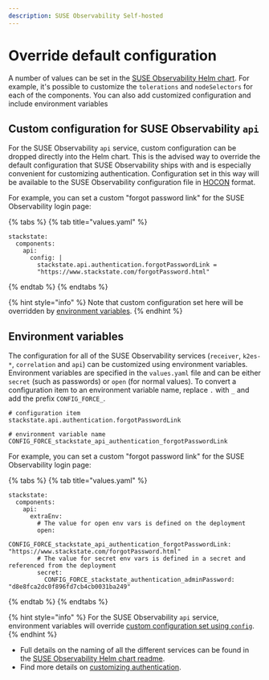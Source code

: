 ```yaml
---
description: SUSE Observability Self-hosted
---
```


# Override default configuration

A number of values can be set in the [SUSE Observability Helm chart](https://github.com/StackVista/helm-charts/tree/master/stable/stackstate-k8s). For example, it's possible to customize the `tolerations` and `nodeSelectors` for each of the components. You can also add customized configuration and include environment variables

## Custom configuration for SUSE Observability `api`

For the SUSE Observability `api` service, custom configuration can be dropped directly into the Helm chart. This is the advised way to override the default configuration that SUSE Observability ships with and is especially convenient for customizing authentication. Configuration set in this way will be available to the SUSE Observability configuration file in [HOCON](https://github.com/lightbend/config/blob/master/HOCON.md) format.

For example, you can set a custom "forgot password link" for the SUSE Observability login page:

{% tabs %}
{% tab title="values.yaml" %}
```text
stackstate:
  components:
    api:
      config: |
        stackstate.api.authentication.forgotPasswordLink =
        "https://www.stackstate.com/forgotPassword.html"
```
{% endtab %}
{% endtabs %}

{% hint style="info" %}
Note that custom configuration set here will be overridden by [environment variables](customize_config.md#environment-variables).
{% endhint %}

## Environment variables

The configuration for all of the SUSE Observability services \(`receiver`, `k2es-*`, `correlation` and `api`\) can be customized using environment variables. Environment variables are specified in the `values.yaml` file and can be either `secret` \(such as passwords\) or `open` \(for normal values\). To convert a configuration item to an environment variable name, replace `.` with `_` and add the prefix `CONFIG_FORCE_`.

```text
# configuration item
stackstate.api.authentication.forgotPasswordLink

# environment variable name
CONFIG_FORCE_stackstate_api_authentication_forgotPasswordLink
```

For example, you can set a custom "forgot password link" for the SUSE Observability login page:

{% tabs %}
{% tab title="values.yaml" %}
```text
stackstate:
  components:
    api:
      extraEnv:
        # The value for open env vars is defined on the deployment
        open:
          CONFIG_FORCE_stackstate_api_authentication_forgotPasswordLink: "https://www.stackstate.com/forgotPassword.html"
        # The value for secret env vars is defined in a secret and referenced from the deployment
        secret:
          CONFIG_FORCE_stackstate_authentication_adminPassword: "d8e8fca2dc0f896fd7cb4cb0031ba249"
```
{% endtab %}
{% endtabs %}

{% hint style="info" %}
For the SUSE Observability `api` service, environment variables will override [custom configuration set using `config`](#custom-configuration-for-suse-observability-api).
{% endhint %}

* Full details on the naming of all the different services can be found in the [SUSE Observability Helm chart readme](https://github.com/StackVista/helm-charts/tree/master/stable/stackstate-k8s).
* Find more details on [customizing authentication](../../security/authentication/README.md).

